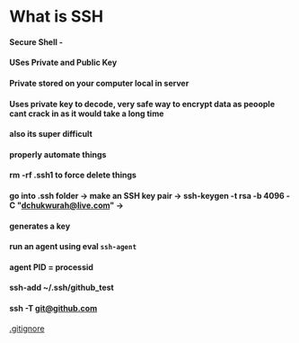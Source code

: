 # What is SSH

#### Secure Shell - 

#### USes Private and Public Key

#### Private stored on your computer local in server

#### Uses private key to decode, very safe way to encrypt data as peoople cant crack in as it would take a long time
#### also its super difficult
#### properly automate things
#### rm -rf .ssh1 to force delete things

#### go into .ssh folder -> make an SSH key pair -> ssh-keygen -t rsa -b 4096 -C "dchukwurah@live.com" ->
#### generates a key 
#### run an agent using eval `ssh-agent`
#### agent PID = processid
#### ssh-add ~/.ssh/github_test
#### ssh -T git@github.com


[.gitignore](..%2Fvenv%2F.gitignore)